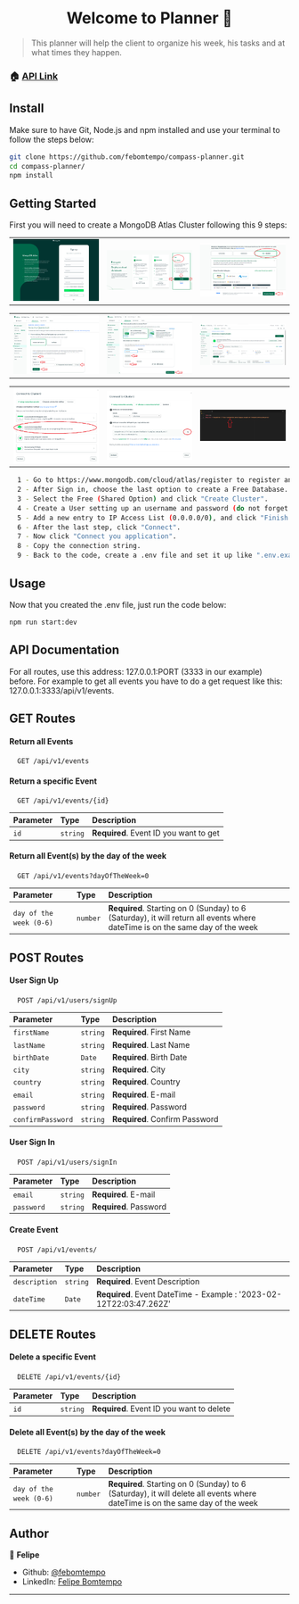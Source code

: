 <h1 align="center">Welcome to Planner 👋</h1>

> This planner will help the client to organize his week, his tasks and at what times they happen.

### 🏠 [API Link](https://compass-planner.herokuapp.com/api/v1/events)

## Install

Make sure to have Git, Node.js and npm installed and use your terminal to follow the steps below:

```sh
git clone https://github.com/febomtempo/compass-planner.git
cd compass-planner/
npm install
```

## Getting Started

First you will need to create a MongoDB Atlas Cluster following this 9 steps:

<table><tr>
<td> <img src="./data/mongo-steps/mongo-step1.png" alt="step-1" style="width: 250px;"/> </td>
<td> <img src="./data/mongo-steps/mongo-step2.png" alt="step-2" style="width: 250px;"/> </td>
<td> <img src="./data/mongo-steps/mongo-step3.png" alt="step-3" style="width: 250px;"/> </td>

</tr></table>
<table><tr>
<td> <img src="./data/mongo-steps/mongo-step4.png" alt="step-4" style="width: 250px;"/> </td>
<td> <img src="./data/mongo-steps/mongo-step5.png" alt="step-5" style="width: 250px;"/> </td>
<td> <img src="./data/mongo-steps/mongo-step6.png" alt="step-6" style="width: 250px;"/> </td>

</tr></table>
<table><tr>
<td> <img src="./data/mongo-steps/mongo-step7.png" alt="step-7" style="width: 250px;"/> </td>
<td> <img src="./data/mongo-steps/mongo-step8.png" alt="step-8" style="width: 250px;"/> </td>
<td> <img src="./data/mongo-steps/mongo-step9.png" alt="step-9" style="width: 250px;"/> </td>

</tr></table>

```bash
  1 - Go to https://www.mongodb.com/cloud/atlas/register to register and sign in.
  2 - After Sign in, choose the last option to create a Free Database.
  3 - Select the Free (Shared Option) and click "Create Cluster".
  4 - Create a User setting up an username and password (do not forget to save this password)
  5 - Add a new entry to IP Access List (0.0.0.0/0), and click "Finish and Close".
  6 - After the last step, click "Connect".
  7 - Now click "Connect you application".
  8 - Copy the connection string.
  9 - Back to the code, create a .env file and set it up like ".env.example", paste the connection string from last step and change "<password>" with the password you created before on step 4.
```

## Usage

Now that you created the .env file, just run the code below:

```sh
npm run start:dev
```

## API Documentation

For all routes, use this address: 127.0.0.1:PORT (3333 in our example) before. For example to get all events you have to
do a get request like this: 127.0.0.1:3333/api/v1/events.

## GET Routes

#### Return all Events

```http
  GET /api/v1/events
```

#### Return a specific Event

```http
  GET /api/v1/events/{id}
```

| Parameter | Type     | Description                            |
| :-------- | :------- | :------------------------------------- |
| `id`      | `string` | **Required**. Event ID you want to get |

#### Return all Event(s) by the day of the week

```http
  GET /api/v1/events?dayOfTheWeek=0
```

| Parameter                | Type     | Description                                                                                                                   |
| :----------------------- | :------- | :---------------------------------------------------------------------------------------------------------------------------- |
| `day of the week (0-6) ` | `number` | **Required**. Starting on 0 (Sunday) to 6 (Saturday), it will return all events where dateTime is on the same day of the week |

## POST Routes

#### User Sign Up

```http
  POST /api/v1/users/signUp
```

| Parameter         | Type     | Description                    |
| :---------------- | :------- | :----------------------------- |
| `firstName`       | `string` | **Required**. First Name       |
| `lastName`        | `string` | **Required**. Last Name        |
| `birthDate`       | `Date`   | **Required**. Birth Date       |
| `city`            | `string` | **Required**. City             |
| `country`         | `string` | **Required**. Country          |
| `email`           | `string` | **Required**. E-mail           |
| `password`        | `string` | **Required**. Password         |
| `confirmPassword` | `string` | **Required**. Confirm Password |

#### User Sign In

```http
  POST /api/v1/users/signIn
```

| Parameter  | Type     | Description            |
| :--------- | :------- | :--------------------- |
| `email`    | `string` | **Required**. E-mail   |
| `password` | `string` | **Required**. Password |

#### Create Event

```http
  POST /api/v1/events/
```

| Parameter     | Type     | Description                                                         |
| :------------ | :------- | :------------------------------------------------------------------ |
| `description` | `string` | **Required**. Event Description                                     |
| `dateTime`    | `Date`   | **Required**. Event DateTime - Example : '2023-02-12T22:03:47.262Z' |

## DELETE Routes

#### Delete a specific Event

```http
  DELETE /api/v1/events/{id}
```

| Parameter | Type     | Description                               |
| :-------- | :------- | :---------------------------------------- |
| `id`      | `string` | **Required**. Event ID you want to delete |

#### Delete all Event(s) by the day of the week

```http
  DELETE /api/v1/events?dayOfTheWeek=0
```

| Parameter                | Type     | Description                                                                                                                   |
| :----------------------- | :------- | :---------------------------------------------------------------------------------------------------------------------------- |
| `day of the week (0-6) ` | `number` | **Required**. Starting on 0 (Sunday) to 6 (Saturday), it will delete all events where dateTime is on the same day of the week |

## Author

👤 **Felipe**

- Github: [@febomtempo](https://github.com/febomtempo)
- LinkedIn: [Felipe Bomtempo](https://www.linkedin.com/in/felipe-bomtempo/)

---
